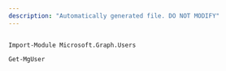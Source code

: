 ```yaml
---
description: "Automatically generated file. DO NOT MODIFY"
---
```


```powershellv1

Import-Module Microsoft.Graph.Users

Get-MgUser

```